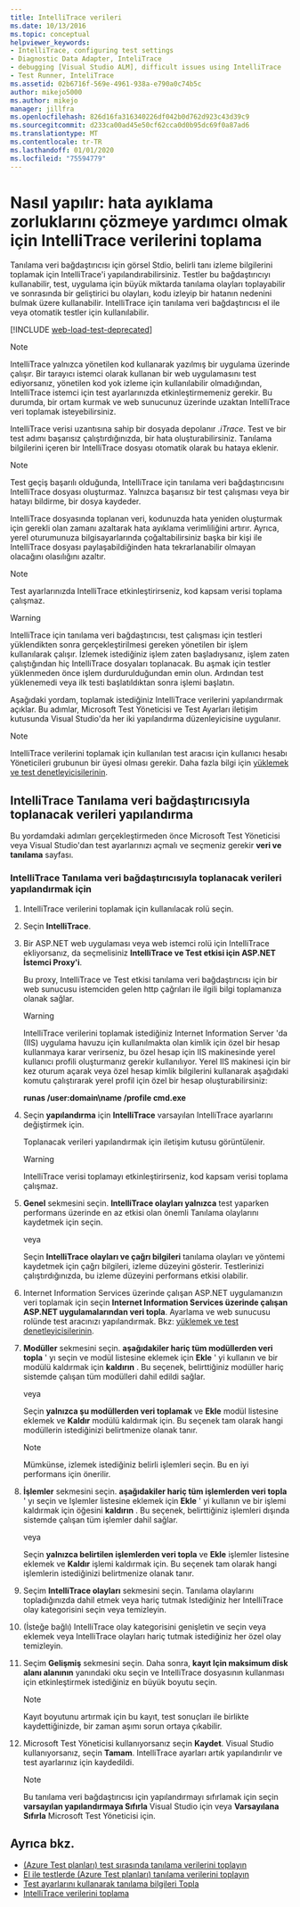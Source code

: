 ```yaml
---
title: IntelliTrace verileri
ms.date: 10/13/2016
ms.topic: conceptual
helpviewer_keywords:
- IntelliTrace, configuring test settings
- Diagnostic Data Adapter, InteliTrace
- debugging [Visual Studio ALM], difficult issues using IntelliTrace
- Test Runner, InteliTrace
ms.assetid: 02b6716f-569e-4961-938a-e790a0c74b5c
author: mikejo5000
ms.author: mikejo
manager: jillfra
ms.openlocfilehash: 826d16fa316340226df042b0d762d923c43d39c9
ms.sourcegitcommit: d233ca00ad45e50cf62cca0d0b95dc69f0a87ad6
ms.translationtype: MT
ms.contentlocale: tr-TR
ms.lasthandoff: 01/01/2020
ms.locfileid: "75594779"
---
```

# <a name="how-to-collect-intellitrace-data-to-help-debug-difficult-issues"></a>Nasıl yapılır: hata ayıklama zorluklarını çözmeye yardımcı olmak için IntelliTrace verilerini toplama

Tanılama veri bağdaştırıcısı için görsel Stdio, belirli tanı izleme bilgilerini toplamak için IntelliTrace'i yapılandırabilirsiniz. Testler bu bağdaştırıcıyı kullanabilir, test, uygulama için büyük miktarda tanılama olayları toplayabilir ve sonrasında bir geliştirici bu olayları, kodu izleyip bir hatanın nedenini bulmak üzere kullanabilir. IntelliTrace için tanılama veri bağdaştırıcısı el ile veya otomatik testler için kullanılabilir.

[!INCLUDE [web-load-test-deprecated](includes/web-load-test-deprecated.md)]

> [!NOTE]
> IntelliTrace yalnızca yönetilen kod kullanarak yazılmış bir uygulama üzerinde çalışır. Bir tarayıcı istemci olarak kullanan bir web uygulamasını test ediyorsanız, yönetilen kod yok izleme için kullanılabilir olmadığından, IntelliTrace istemci için test ayarlarınızda etkinleştirmemeniz gerekir. Bu durumda, bir ortam kurmak ve web sunucunuz üzerinde uzaktan IntelliTrace veri toplamak isteyebilirsiniz.

IntelliTrace verisi uzantısına sahip bir dosyada depolanır *.iTrace*. Test ve bir test adımı başarısız çalıştırdığınızda, bir hata oluşturabilirsiniz. Tanılama bilgilerini içeren bir IntelliTrace dosyası otomatik olarak bu hataya eklenir.

> [!NOTE]
> Test geçiş başarılı olduğunda, IntelliTrace için tanılama veri bağdaştırıcısını IntelliTrace dosyası oluşturmaz. Yalnızca başarısız bir test çalışması veya bir hatayı bildirme, bir dosya kaydeder.

IntelliTrace dosyasında toplanan veri, kodunuzda hata yeniden oluşturmak için gerekli olan zamanı azaltarak hata ayıklama verimliliğini artırır. Ayrıca, yerel oturumunuza bilgisayarlarında çoğaltabilirsiniz başka bir kişi ile IntelliTrace dosyası paylaşabildiğinden hata tekrarlanabilir olmayan olacağını olasılığını azaltır.

> [!NOTE]
> Test ayarlarınızda IntelliTrace etkinleştirirseniz, kod kapsam verisi toplama çalışmaz.

> [!WARNING]
> IntelliTrace için tanılama veri bağdaştırıcısı, test çalışması için testleri yüklendikten sonra gerçekleştirilmesi gereken yönetilen bir işlem kullanılarak çalışır. İzlemek istediğiniz işlem zaten başladıysanız, işlem zaten çalıştığından hiç IntelliTrace dosyaları toplanacak. Bu aşmak için testler yüklenmeden önce işlem durdurulduğundan emin olun. Ardından test yüklenemedi veya ilk testi başlatıldıktan sonra işlemi başlatın.

Aşağıdaki yordam, toplamak istediğiniz IntelliTrace verilerini yapılandırmak açıklar. Bu adımlar, Microsoft Test Yöneticisi ve Test Ayarları iletişim kutusunda Visual Studio'da her iki yapılandırma düzenleyicisine uygulanır.

> [!NOTE]
> IntelliTrace verilerini toplamak için kullanılan test aracısı için kullanıcı hesabı Yöneticileri grubunun bir üyesi olması gerekir. Daha fazla bilgi için [yüklemek ve test denetleyicisilerinin](../test/lab-management/install-configure-test-agents.md).

## <a name="configure-the-data-to-collect-with-the-intellitrace-diagnostic-data-adapter"></a>IntelliTrace Tanılama veri bağdaştırıcısıyla toplanacak verileri yapılandırma

Bu yordamdaki adımları gerçekleştirmeden önce Microsoft Test Yöneticisi veya Visual Studio'dan test ayarlarınızı açmalı ve seçmeniz gerekir **veri ve tanılama** sayfası.

### <a name="to-configure-the-data-to-collect-with-the-intellitrace-diagnostic-data-adapter"></a>IntelliTrace Tanılama veri bağdaştırıcısıyla toplanacak verileri yapılandırmak için

1. IntelliTrace verilerini toplamak için kullanılacak rolü seçin.

2. Seçin **IntelliTrace**.

3. Bir ASP.NET web uygulaması veya web istemci rolü için IntelliTrace ekliyorsanız, da seçmelisiniz **IntelliTrace ve Test etkisi için ASP.NET İstemci Proxy'i**.

     Bu proxy, IntelliTrace ve Test etkisi tanılama veri bağdaştırıcısı için bir web sunucusu istemciden gelen http çağrıları ile ilgili bilgi toplamanıza olanak sağlar.

    > [!WARNING]
    > IntelliTrace verilerini toplamak istediğiniz Internet Information Server 'da (IIS) uygulama havuzu için kullanılmakta olan kimlik için özel bir hesap kullanmaya karar verirseniz, bu özel hesap için IIS makinesinde yerel kullanıcı profili oluşturmanız gerekir kullanılıyor. Yerel IIS makinesi için bir kez oturum açarak veya özel hesap kimlik bilgilerini kullanarak aşağıdaki komutu çalıştırarak yerel profil için özel bir hesap oluşturabilirsiniz:
    >
    > **runas /user:domain\name /profile cmd.exe**

4. Seçin **yapılandırma** için **IntelliTrace** varsayılan IntelliTrace ayarlarını değiştirmek için.

     Toplanacak verileri yapılandırmak için iletişim kutusu görüntülenir.

    > [!WARNING]
    > IntelliTrace verisi toplamayı etkinleştirirseniz, kod kapsam verisi toplama çalışmaz.

5. **Genel** sekmesini seçin. **IntelliTrace olayları yalnızca** test yaparken performans üzerinde en az etkisi olan önemli Tanılama olaylarını kaydetmek için seçin.

     veya

     Seçin **IntelliTrace olayları ve çağrı bilgileri** tanılama olayları ve yöntemi kaydetmek için çağrı bilgileri, izleme düzeyini gösterir. Testlerinizi çalıştırdığınızda, bu izleme düzeyini performans etkisi olabilir.

6. Internet Information Services üzerinde çalışan ASP.NET uygulamanızın veri toplamak için seçin **Internet Information Services üzerinde çalışan ASP.NET uygulamalarından veri topla**. Ayarlama ve web sunucusu rolünde test aracınızı yapılandırmak. Bkz: [yüklemek ve test denetleyicisilerinin](../test/lab-management/install-configure-test-agents.md).

7. **Modüller** sekmesini seçin. **aşağıdakiler hariç tüm modüllerden veri topla** ' yı seçin ve modül listesine eklemek için **Ekle** ' yi kullanın ve bir modülü kaldırmak için **kaldırın** . Bu seçenek, belirttiğiniz modüller hariç sistemde çalışan tüm modülleri dahil edildi sağlar.

     veya

     Seçin **yalnızca şu modüllerden veri toplamak** ve **Ekle** modül listesine eklemek ve **Kaldır** modülü kaldırmak için. Bu seçenek tam olarak hangi modüllerin istediğinizi belirtmenize olanak tanır.

    > [!NOTE]
    > Mümkünse, izlemek istediğiniz belirli işlemleri seçin. Bu en iyi performans için önerilir.

8. **İşlemler** sekmesini seçin. **aşağıdakiler hariç tüm işlemlerden veri topla** ' yı seçin ve Işlemler listesine eklemek için **Ekle** ' yi kullanın ve bir işlemi kaldırmak için öğesini **kaldırın** . Bu seçenek, belirttiğiniz işlemleri dışında sistemde çalışan tüm işlemler dahil sağlar.

     veya

     Seçin **yalnızca belirtilen işlemlerden veri topla** ve **Ekle** işlemler listesine eklemek ve **Kaldır** işlemi kaldırmak için. Bu seçenek tam olarak hangi işlemlerin istediğinizi belirtmenize olanak tanır.

9. Seçim **IntelliTrace olayları** sekmesini seçin. Tanılama olaylarını topladığınızda dahil etmek veya hariç tutmak Istediğiniz her IntelliTrace olay kategorisini seçin veya temizleyin.

10. (İsteğe bağlı) IntelliTrace olay kategorisini genişletin ve seçin veya eklemek veya IntelliTrace olayları hariç tutmak istediğiniz her özel olay temizleyin.

11. Seçim **Gelişmiş** sekmesini seçin. Daha sonra, **kayıt Için maksimum disk alanı alanının** yanındaki oku seçin ve IntelliTrace dosyasının kullanması için etkinleştirmek istediğiniz en büyük boyutu seçin.

    > [!NOTE]
    > Kayıt boyutunu artırmak için bu kayıt, test sonuçları ile birlikte kaydettiğinizde, bir zaman aşımı sorun ortaya çıkabilir.

12. Microsoft Test Yöneticisi kullanıyorsanız seçin **Kaydet**. Visual Studio kullanıyorsanız, seçin **Tamam**. IntelliTrace ayarları artık yapılandırılır ve test ayarlarınız için kaydedildi.

    > [!NOTE]
    > Bu tanılama veri bağdaştırıcısı için yapılandırmayı sıfırlamak için seçin **varsayılan yapılandırmaya Sıfırla** Visual Studio için veya **Varsayılana Sıfırla** Microsoft Test Yöneticisi için.

## <a name="see-also"></a>Ayrıca bkz.

- [(Azure Test planları) test sırasında tanılama verilerini toplayın](/azure/devops/test/collect-diagnostic-data?view=vsts)
- [El ile testlerde (Azure Test planları) tanılama verilerini toplayın](/azure/devops/test/mtm/collect-more-diagnostic-data-in-manual-tests?view=vsts)
- [Test ayarlarını kullanarak tanılama bilgileri Topla](../test/collect-diagnostic-information-using-test-settings.md)
- [IntelliTrace verilerini toplama](../test/how-to-collect-intellitrace-data-to-help-debug-difficult-issues.md)

